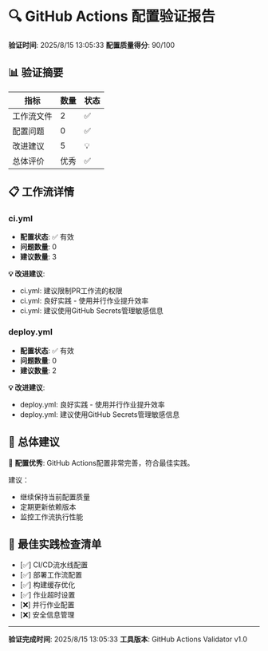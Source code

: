 # 🔍 GitHub Actions 配置验证报告

**验证时间**: 2025/8/15 13:05:33
**配置质量得分**: 90/100

## 📊 验证摘要

| 指标 | 数量 | 状态 |
|------|------|------|
| 工作流文件 | 2 | ✅ |
| 配置问题 | 0 | ✅ |
| 改进建议 | 5 | 💡 |
| 总体评价 | 优秀 | ✅ |

## 📋 工作流详情


### ci.yml

- **配置状态**: ✅ 有效
- **问题数量**: 0
- **建议数量**: 3




**💡 改进建议**:
- ci.yml: 建议限制PR工作流的权限
- ci.yml: 良好实践 - 使用并行作业提升效率
- ci.yml: 建议使用GitHub Secrets管理敏感信息


### deploy.yml

- **配置状态**: ✅ 有效
- **问题数量**: 0
- **建议数量**: 2




**💡 改进建议**:
- deploy.yml: 良好实践 - 使用并行作业提升效率
- deploy.yml: 建议使用GitHub Secrets管理敏感信息



## 🎯 总体建议


🎉 **配置优秀**: GitHub Actions配置非常完善，符合最佳实践。

建议：
- 继续保持当前配置质量
- 定期更新依赖版本
- 监控工作流执行性能


## 🔧 最佳实践检查清单

- [✅] CI/CD流水线配置
- [✅] 部署工作流配置
- [✅] 构建缓存优化
- [✅] 作业超时设置
- [❌] 并行作业配置
- [❌] 安全信息管理

---

**验证完成时间**: 2025/8/15 13:05:33
**工具版本**: GitHub Actions Validator v1.0
